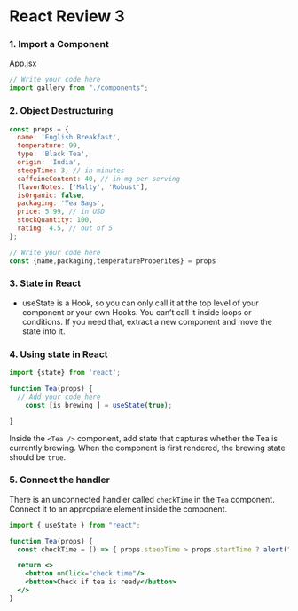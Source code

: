 # React Review 3

### 1. Import a Component

App.jsx

```jsx
// Write your code here
import gallery from "./components";
```

### 2. Object Destructuring

```jsx
const props = {
  name: 'English Breakfast',
  temperature: 99,
  type: 'Black Tea',
  origin: 'India',
  steepTime: 3, // in minutes
  caffeineContent: 40, // in mg per serving
  flavorNotes: ['Malty', 'Robust'],
  isOrganic: false,
  packaging: 'Tea Bags',
  price: 5.99, // in USD
  stockQuantity: 100,
  rating: 4.5, // out of 5
};

// Write your code here
const {name,packaging,temperatureProperites} = props

```

### 3. State in React

* useState is a Hook, so you can only call it at the top level of your component or your own Hooks. You can’t call it inside loops or conditions. If you need that, extract a new component and move the state into it.


### 4. Using state in React

```jsx
import {state} from 'react';

function Tea(props) {
  // Add your code here
    const [is brewing ] = useState(true);

}
```

Inside the `<Tea />` component, add state that captures whether the Tea is currently brewing.
When the component is first rendered, the brewing state should be `true`.

### 5. Connect the handler

There is an unconnected handler called `checkTime` in the `Tea` component. Connect it to an
appropriate element inside the component.

```jsx
import { useState } from "react";

function Tea(props) {
  const checkTime = () => { props.steepTime > props.startTime ? alert("TEA IS DONE!"); }

  return <>
    <button onClick="check time"/>
    <button>Check if tea is ready</button>
  </>
}
```
